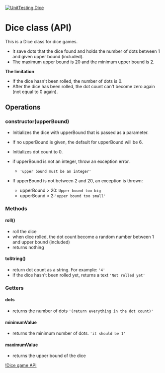 [![UnitTesting Dice](https://github.com/React21S/Dice_unit_testing/actions/workflows/main.yml/badge.svg?branch=main)](https://github.com/React21S/Dice_unit_testing/actions/new)

# Dice class (API)

This is a Dice class for dice games. 
-   It save dots that the dice found and holds the number of dots between 1 and given upper bound (included). 
-   The maximum upper bound is 20 and the minimum upper bound is 2.

**The limitation**
-   If the dice hasn't been rolled, the number of dots is 0.
-   After the dice has been rolled, the dot count can't become zero again (not equal to 0 again).


## Operations

### **constructor(upperBound)**

-   Initializes the dice with upperBound that is passed as a parameter.
-   If no upperBound is given, the default for upperBound will be 6. 
-   Initializes dot count to 0.

-   if upperBound is not an integer, throw an exception error.
    -   `'upper bound must be an integer'`

-   If upperBound is not between 2 and 20, an exception is thrown:
    -   upperBound > 20: `Upper bound too big`
    -   upperBound < 2:`'upper bound too small'`


### Methods

#### **roll()**
-   roll the dice
-   when dice rolled, the dot count become a random number between 1 and upper bound (included)
-   returns nothing

#### **toString()**
-   return dot count as a string. For example:  `'4'`
-   if the dice hasn't been rolled yet, returns a text `'Not rolled yet'`

### Getters

#### **dots**
-   returns the number of dots `'(return everything in the dot count)'`

#### **minimumValue**
-   returns the minimum number of dots. `'it should be 1'`

#### **maximumValue**
-   returns the upper bound of the dice


[!Dice game API](/diceTestCases.md)